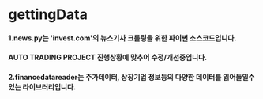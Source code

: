 # gettingData

#### 1.news.py는 'invest.com'의 뉴스기사 크롤링을 위한 파이썬 소스코드입니다.
#### AUTO TRADING PROJECT 진행상황에 맞추어 수정/개선중입니다.

#### 2.financedatareader는 주가데이터, 상장기업 정보등의 다양한 데이터를 읽어들일수 있는 라이브러리입니다.
